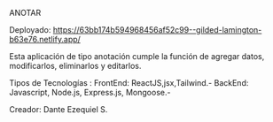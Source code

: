 ANOTAR

Deployado:
https://63bb174b594968456af52c99--gilded-lamington-b63e76.netlify.app/


Esta aplicación de tipo anotación cumple la función de agregar datos, modificarlos, eliminarlos y editarlos.

Tipos de Tecnologías :
FrontEnd: ReactJS,jsx,Tailwind.-
BackEnd: Javascript, Node.js, Express.js, Mongoose.-

Creador: Dante Ezequiel S.


